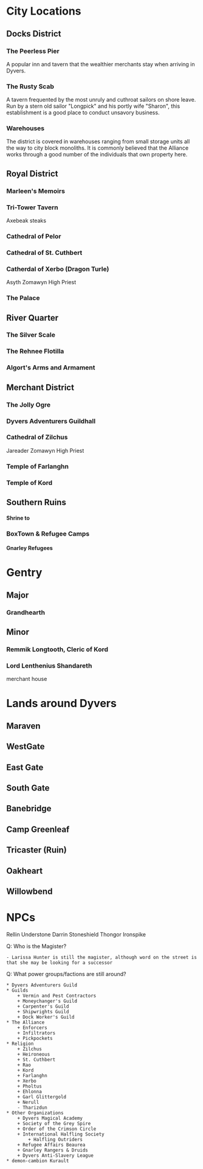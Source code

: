 # City Locations

## Docks District

### The Peerless Pier

A popular inn and tavern that the wealthier merchants stay when arriving in Dyvers.

### The Rusty Scab

A tavern frequented by the most unruly and cuthroat sailors on shore leave.
Run by a stern old sailor "Longpick" and his portly wife "Sharon", this establishment
is a good place to conduct unsavory business.

### Warehouses

The district is covered in warehouses ranging from small storage units all the way to city block monoliths.
It is commonly believed that the Alliance works through a good number of the individuals that own property here.

## Royal District

### Marleen's Memoirs

### Tri-Tower Tavern

Axebeak steaks

### Cathedral of Pelor

### Cathedral of St. Cuthbert

### Catherdal of Xerbo (Dragon Turle)

Asyth Zomawyn High Priest

### The Palace

## River Quarter

### The Silver Scale

### The Rehnee Flotilla

### Algort's Arms and Armament

## Merchant District

### The Jolly Ogre

### Dyvers Adventurers Guildhall

### Cathedral of Zilchus

Jareader Zomawyn High Priest

### Temple of Farlanghn

### Temple of Kord

## Southern Ruins

#### Shrine to

### BoxTown & Refugee Camps

#### Gnarley Refugees



# Gentry

## Major

### Grandhearth

## Minor

### Remmik Longtooth, Cleric of Kord

### Lord Lenthenius Shandareth

merchant house

# Lands around Dyvers

## Maraven

## WestGate

## East Gate

## South Gate

## Banebridge

## Camp Greenleaf

## Tricaster (Ruin)

## Oakheart

## Willowbend

# NPCs
Rellin Understone
Darrin Stoneshield
Thongor Ironspike

Q: Who is the Magister?

    - Larissa Hunter is still the magister, although word on the street is that she may be looking for a successor

Q: What power groups/factions are still around?

    * Dyvers Adventurers Guild
    * Guilds
        + Vermin and Pest Contractors
        + Moneychanger's Guild
        + Carpenter's Guild
        + Shipwrights Guild
        + Dock Worker's Guild
    * The Alliance
        + Enforcers
        + Infiltrators
        + Pickpockets
    * Religion
        + Zilchus
        + Heironeous
        + St. Cuthbert
        + Rao
        + Kord
        + Farlanghn
        + Xerbo
        + Pholtus
        + Ehlonna
        + Garl Glittergold
        + Nerull
        - Tharizdun
    * Other Organizations
        + Dyvers Magical Academy
        + Society of the Grey Spire
        + Order of the Crimson Circle
        + International Halfling Society
            + Halfling Outriders
        + Refugee Affairs Beaurea
        + Gnarley Rangers & Druids
        + Dyvers Anti-Slavery League
    * demon-cambion Kurault
